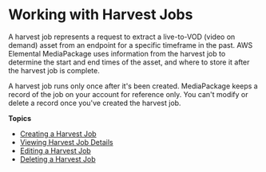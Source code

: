 # Working with Harvest Jobs<a name="harvest-jobs"></a>

A harvest job represents a request to extract a live\-to\-VOD \(video on demand\) asset from an endpoint for a specific timeframe in the past\. AWS Elemental MediaPackage uses information from the harvest job to determine the start and end times of the asset, and where to store it after the harvest job is complete\.

A harvest job runs only once after it's been created\. MediaPackage keeps a record of the job on your account for reference only\. You can't modify or delete a record once you've created the harvest job\. 

**Topics**
+ [Creating a Harvest Job](hj-create.md)
+ [Viewing Harvest Job Details](hj-view.md)
+ [Editing a Harvest Job](hj-edit.md)
+ [Deleting a Harvest Job](hj-delete.md)